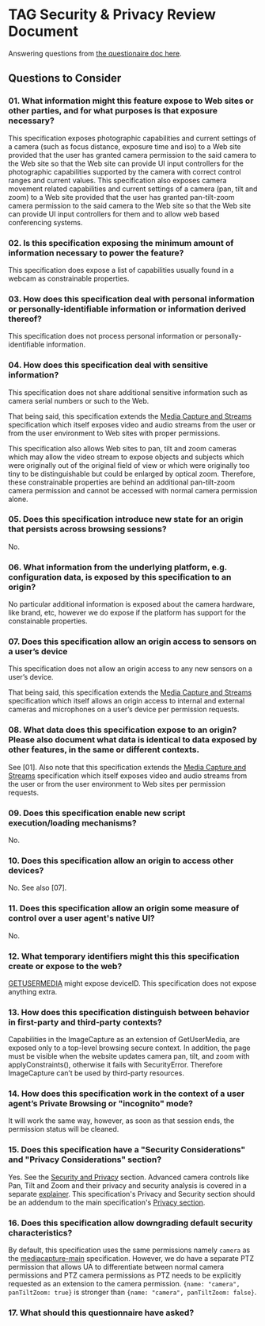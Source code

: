 # TAG Security & Privacy Review Document

Answering questions from [the questionaire doc here](https://w3ctag.github.io/security-questionnaire/).

## Questions to Consider


### 01. What information might this feature expose to Web sites or other parties, and for what purposes is that exposure necessary?
This specification exposes photographic capabilities and current settings of a camera (such as focus distance, exposure time and iso) to a Web site provided that the user has granted camera permission to the said camera to the Web site so that the Web site can provide UI input controllers for the photographic capabilities supported by the camera with correct control ranges and current values.
This specification also exposes camera movement related capabilities and current settings of a camera (pan, tilt and zoom) to a Web site provided that the user has granted pan-tilt-zoom camera permission to the said camera to the Web site so that the Web site can provide UI input controllers for them and to allow web based conferencing systems.

### 02. Is this specification exposing the minimum amount of information necessary to power the feature?
This specification does expose a list of capabilities usually found in a webcam as constrainable properties.

### 03. How does this specification deal with personal information or personally-identifiable information or information derived thereof?
This specification does not process personal information or personally-identifiable information.

### 04. How does this specification deal with sensitive information?
This specification does not share additional sensitive information such as camera serial numbers or such to the Web.

That being said, this specification extends the [Media Capture and Streams](https://w3c.github.io/mediacapture-main/) specification which itself exposes video and audio streams from the user or from the user environment to Web sites with proper permissions.

This specification also allows Web sites to pan, tilt and zoom cameras which may allow the video stream to expose objects and subjects which were originally out of the original field of view or which were originally too tiny to be distinguishable but could be enlarged by optical zoom. Therefore, these constrainable properties are behind an additional pan-tilt-zoom camera permission and cannot be accessed with normal camera permission alone.

### 05. Does this specification introduce new state for an origin that persists across browsing sessions?
No.


### 06. What information from the underlying platform, e.g. configuration data, is exposed by this specification to an origin?
No particular additional information is exposed about the camera hardware, like brand, etc, however we do expose if the platform has support for the constainable properties. 

### 07. Does this specification allow an origin access to sensors on a user’s device
This specification does not allow an origin access to any new sensors on a user’s device.

That being said, this specification extends the [Media Capture and Streams](https://w3c.github.io/mediacapture-main/) specification which itself allows an origin access to internal and external cameras and microphones on a user’s device per permission requests.

### 08. What data does this specification expose to an origin?  Please also document what data is identical to data exposed by other features, in the same or different contexts.
See [01]. Also note that this specification extends the [Media Capture and Streams](https://w3c.github.io/mediacapture-main/) specification which itself exposes video and audio streams from the user or from the user environment to Web sites per permission requests.

### 09. Does this specification enable new script execution/loading mechanisms?
No.

### 10. Does this specification allow an origin to access other devices?
No. See also [07].

### 11. Does this specification allow an origin some measure of control over a user agent's native UI?
No.

### 12. What temporary identifiers might this this specification create or expose to the web?
[GETUSERMEDIA](https://www.w3.org/TR/mediacapture-streams/) might expose deviceID. This specification does not expose anything extra.

### 13. How does this specification distinguish between behavior in first-party and third-party contexts?
Capabilities in the ImageCapture as an extension of GetUserMedia, are exposed only to a top-level browsing secure context. In addition, the page must be visible when the website updates camera pan, tilt, and zoom with applyConstraints(), otherwise it fails with SecurityError.  Therefore ImageCapture can’t be used by third-party resources.


### 14. How does this specification work in the context of a user agent’s Private Browsing or "incognito" mode?
It will work the same way, however, as soon as that session ends, the permission status will be cleaned.

### 15. Does this specification have a "Security Considerations" and "Privacy Considerations" section?
Yes. See the [Security and
Privacy](https://w3c.github.io/mediacapture-image/#securityandprivacy) section. Advanced camera controls like Pan, Tilt and Zoom and their privacy and security analysis is covered in a separate [explainer](https://github.com/w3c/mediacapture-image/blob/master/ptz-explainer.md#security). This specification's Privacy and Security section should be an addendum to the main specification's [Privacy section](https://w3c.github.io/mediacapture-main/#privacy-and-security-considerations).

### 16. Does this specification allow downgrading default security characteristics?
By default, this specification uses the same permissions namely `camera` as the [mediacapture-main](https://w3c.github.io/mediacapture-main/) specification. However, we do have a separate PTZ permission that allows UA to differentiate between normal camera permissions and PTZ camera permissions as PTZ needs to be explicitly requested as an extension to the camera permission. `{name: "camera", panTiltZoom: true}` is stronger than `{name: "camera", panTiltZoom: false}`.

### 17. What should this questionnaire have asked?



